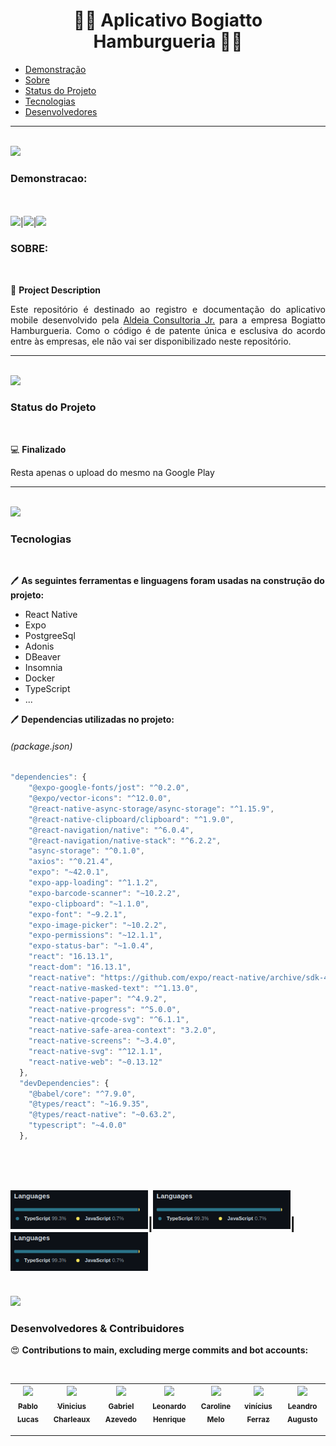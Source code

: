 <h1 align="center">🍔🍔 Aplicativo Bogiatto Hamburgueria 🍔🍔</h1>

<!--ts-->
   * [Demonstração](#Demonstracao)
   * [Sobre](#Sobre)
   * [Status do Projeto](#Status-do-Projeto)
   * [Tecnologias](#tecnologias)
   * [Desenvolvedores](#Desenvolvedores)
<!--te-->
---
<br/>
<img src="https://media.giphy.com/media/UVG0BN8TOMKkPOJS6e/giphy.gif" width="30">

### Demonstracao:

<br><br><img src="./gif.gif"  width="220">|<img src="./gif.gif" width="220">|<img src="./gif.gif" width="220">
<br>

### SOBRE:
<br/>

📑 **Project Description** 

<p align="justify">Este repositório é destinado ao registro e documentação do aplicativo mobile desenvolvido pela  <a href="http://aldeiaconsultoriajr.com/">Aldeia Consultoria Jr.</a> para a empresa Bogiatto Hamburgueria. Como o código é de patente única e esclusiva do acordo entre às empresas, ele não vai ser disponibilizado neste repositório.</p>

---
<br/>
<img src="https://media.giphy.com/media/UVG0BN8TOMKkPOJS6e/giphy.gif" width="30">

### Status do Projeto
<br/>

💻 **Finalizado** 

Resta apenas o upload do mesmo na Google Play

---
<br/>
<img src="https://media.giphy.com/media/UVG0BN8TOMKkPOJS6e/giphy.gif" width="30">

### Tecnologias

<br/>

🖊 **As seguintes ferramentas e linguagens foram usadas na construção do projeto:** 

- React Native
- Expo
- PostgreeSql
- Adonis
- DBeaver
- Insomnia
- Docker
- TypeScript
- ...

🖊 **Dependencias utilizadas no projeto:** 

<h6>(package.json)</h6>

```javascript
"dependencies": {
    "@expo-google-fonts/jost": "^0.2.0",
    "@expo/vector-icons": "^12.0.0",
    "@react-native-async-storage/async-storage": "^1.15.9",
    "@react-native-clipboard/clipboard": "^1.9.0",
    "@react-navigation/native": "^6.0.4",
    "@react-navigation/native-stack": "^6.2.2",
    "async-storage": "^0.1.0",
    "axios": "^0.21.4",
    "expo": "~42.0.1",
    "expo-app-loading": "^1.1.2",
    "expo-barcode-scanner": "~10.2.2",
    "expo-clipboard": "~1.1.0",
    "expo-font": "~9.2.1",
    "expo-image-picker": "~10.2.2",
    "expo-permissions": "~12.1.1",
    "expo-status-bar": "~1.0.4",
    "react": "16.13.1",
    "react-dom": "16.13.1",
    "react-native": "https://github.com/expo/react-native/archive/sdk-42.0.0.tar.gz",
    "react-native-masked-text": "^1.13.0",
    "react-native-paper": "^4.9.2",
    "react-native-progress": "^5.0.0",
    "react-native-qrcode-svg": "^6.1.1",
    "react-native-safe-area-context": "3.2.0",
    "react-native-screens": "~3.4.0",
    "react-native-svg": "^12.1.1",
    "react-native-web": "~0.13.12"
  },
  "devDependencies": {
    "@babel/core": "^7.9.0",
    "@types/react": "~16.9.35",
    "@types/react-native": "~0.63.2",
    "typescript": "~4.0.0"
  },
```

<br><br><img src="./languages.png"  width="220">|<img src="./languages.png" width="220">|<img src="./languages.png" width="220">
<br>
---
<br/>
<img src="https://media.giphy.com/media/UVG0BN8TOMKkPOJS6e/giphy.gif" width="30">

### Desenvolvedores & Contribuidores


😍 **Contributions to main, excluding merge commits and bot accounts:** 

<br/>

|[<img src="https://github.com/pablolucas890.png" width=115 > <br> <sub> Pablo Lucas </sub>](https://github.com/pablolucas890)|[<img src="https://github.com/ViniciusCharleaux.png" width=115 > <br> <sub> Vinicius Charleaux </sub>](https://github.com/ViniciusCharleaux)|[<img src="https://github.com/azevgabriel.png" width=115 > <br> <sub> Gabriel Azevedo </sub>](https://github.com/azevgabriel)|[<img src="https://github.com/LeoHPC.png" width=115 > <br> <sub> Leonardo Henrique </sub>](https://github.com/LeoHPC)|[<img src="https://github.com/CarolineFMelo.png" width=115 > <br> <sub> Caroline Melo </sub>](https://github.com/CarolineFMelo)|[<img src="https://github.com/thevinex.png" width=115 > <br> <sub> vinícius Ferraz </sub>](https://github.com/thevinex)|[<img src="https://github.com/leandroaugust0.png" width=115 > <br> <sub> Leandro Augusto </sub>](https://github.com/leandroaugust0)|
| :---: | :---: | :---: | :---: | :---: | :---: | :---: |

---